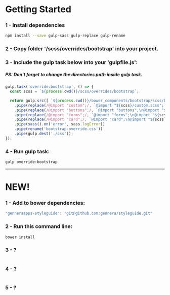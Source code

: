 # Getting Started


### 1 - Install dependencies
```sh
npm install --save gulp-sass gulp-replace gulp-rename
```

### 2 - Copy folder '/scss/overrides/bootstrap' into your project.

### 3 - Include the gulp task below into your 'gulpfile.js':
##### PS: Don't forget to change the directories path inside gulp task.
```js
gulp.task('override:bootstrap', () => {
  const scss = `${process.cwd()}/scss/overrides/bootstrap`;

  return gulp.src([ `${process.cwd()}/bower_components/bootstrap/scss/bootstrap.scss` ])
    .pipe(replace(/@import "custom";/, `@import "${scss}/custom.scss";`))
    .pipe(replace(/@import "buttons";/, `@import "buttons";\n@import "${scss}/buttons.scss";`))
    .pipe(replace(/@import "forms";/, `@import "forms";\n@import "${scss}/forms.scss";`))
    .pipe(replace(/@import "card";/, `@import "card";\n@import "${scss}/card.scss";`))
    .pipe(sass().on('error', sass.logError))
    .pipe(rename('bootstrap-override.css'))
    .pipe(gulp.dest('./css'));
});
```

### 4 - Run gulp task:
```sh
gulp override:bootstrap
```



---

# NEW!

### 1 - Add to bower dependencies:
```js
"genneraapps-styleguide": "git@github.com:gennera/styleguide.git"
```

### 2 - Run this command line:
```sh
bower install
```

### 3 - ?
```js
```

### 4 - ?
```js
```

### 5 - ?
```js
```